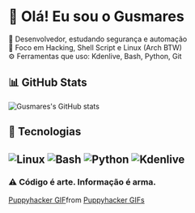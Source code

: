 
# 👋 Olá! Eu sou o Gusmares

🎯 Desenvolvedor, estudando segurança e automação  
🧠 Foco em Hacking, Shell Script e Linux (Arch BTW)  
⚙️ Ferramentas que uso: Kdenlive, Bash, Python, Git


## 📊 GitHub Stats
![Gusmares's GitHub stats](https://github-readme-stats.vercel.app/api?username=Gusmares&show_icons=true&theme=radical)

## 🚀 Tecnologias
![Linux](https://img.shields.io/badge/Linux-000?style=for-the-badge&logo=linux)
![Bash](https://img.shields.io/badge/Bash-121011?style=for-the-badge&logo=gnu-bash)
![Python](https://img.shields.io/badge/Python-3670A0?style=for-the-badge&logo=python&logoColor=ffdd54)
![Kdenlive](https://img.shields.io/badge/Kdenlive-1D99F3?style=flat&logo=kdenlive&logoColor=white)
---

### ⚠️ Código é arte. Informação é arma.


<div class="tenor-gif-embed" data-postid="10733045244010125008" data-share-method="host" data-aspect-ratio="1.36066" data-width="100%"><a href="https://tenor.com/view/puppyhacker-gif-10733045244010125008">Puppyhacker GIF</a>from <a href="https://tenor.com/search/puppyhacker-gifs">Puppyhacker GIFs</a></div> <script type="text/javascript" async src="https://tenor.com/embed.js"></script>

